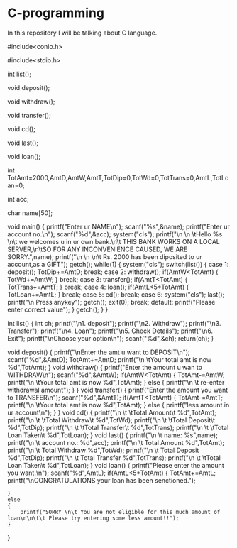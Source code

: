 # C-programming
In this repository I will be talking about C language.


#include<conio.h>

#include<stdio.h>

int list();

void deposit();

void withdraw();

void transfer();

void cd();

void last();

void loan();

int TotAmt=2000,AmtD,AmtW,AmtT,TotDip=0,TotWd=0,TotTrans=0,AmtL,TotLoan=0;

int acc;

char name[50];

void main()
{
    printf("Enter ur NAME\n");
    scanf("%s",&name);
    printf("Enter ur account no.\n");
    scanf("%d",&acc);
    system("cls");
    printf("\n \n \tHello %s \n\t we welcomes u in ur own bank.\n\t THIS BANK WORKS ON A LOCAL SERVER,\n\tSO FOR ANY INCONVENIENCE CAUSED, WE ARE SORRY.",name);
    printf("\n \n \n\t Rs. 2000 has been diposited to ur account,as a GIFT");
    getch();
    while(1)
    {
        system("cls");
    switch(list())
    {
    case 1:
        deposit();
        TotDip+=AmtD;
        break;
    case 2:
        withdraw();
        if(AmtW<TotAmt)
        {
        TotWd+=AmtW;
        }
        break;
    case 3:
        transfer();
        if(AmtT<TotAmt)
        {
            TotTrans+=AmtT;
        }
        break;
    case 4:
         loan();
        if(AmtL<5*TotAmt)
        {
            TotLoan+=AmtL;
        }
        break;
    case 5:
       cd();
        break;
    case 6:
        system("cls");
        last();
        printf("\n Press anykey");
        getch();
        exit(0);
        break;
    default:
        printf("Please enter correct value");
    }
     getch();
    }
}

int list()
{
    int ch;
    printf("\n1. deposit");
    printf("\n2. Withdraw");
    printf("\n3. Transfer");
    printf("\n4. Loan");
    printf("\n5. Check Details");
    printf("\n6. Exit");
    printf("\nChoose your option\n");
    scanf("%d",&ch);
    return(ch);
}

void deposit()
{
    printf("\nEnter the amt u want to DEPOSIT\n");
    scanf("%d",&AmtD);
    TotAmt+=AmtD;
    printf("\n \tYour total amt is now %d",TotAmt);
}
void withdraw()
{
    printf("Enter the amount u wan to WITHDRAW\n");
    scanf("%d",&AmtW);
  if(AmtW<TotAmt)
  {
    TotAmt-=AmtW;
    printf("\n \tYour total amt is now %d",TotAmt);
     }
  else
    {
    printf("\n \t re-enter withdrawal amount");
    }
}
void transfer()
{
printf("Enter the amount you want to TRANSFER\n");
scanf("%d",&AmtT);
if(AmtT<TotAmt)
{
    TotAmt-=AmtT;
    printf("\n \tYour total amt is now %d",TotAmt);
}
else
{
    printf("less amount in ur account\n");
}
}
void cd()
{
    printf("\n \t \tTotal Amount\t %d",TotAmt);
    printf("\n \t \tTotal Withdraw\t %d",TotWd);
    printf("\n \t \tTotal Deposit\t %d",TotDip);
    printf("\n \t \tTotal Transfer\t %d",TotTrans);
    printf("\n \t \tTotal Loan Taken\t %d",TotLoan);
}
void last()
{
    printf("\n \t name: %s",name);
    printf("\n \t account no.: %d",acc);
    printf("\n \t Total Amount %d",TotAmt);
    printf("\n \t Total Withdraw %d",TotWd);
    printf("\n \t Total Deposit %d",TotDip);
    printf("\n \t Total Transfer %d",TotTrans);
    printf("\n \t \tTotal Loan Taken\t %d",TotLoan);
}
void loan()
{
    printf("Please enter the amount you want.\n");
    scanf("%d",AmtL);
    if(AmtL<5*TotAmt)
    {
     TotAmt+=AmtL;
     printf("\nCONGRATULATIONS your loan has been senctioned.");

    }
    else
    {
        printf("SORRY \n\t You are not eligible for this much amount of loan\n\n\t\t Please try entering some less amount!!");
    }
}
